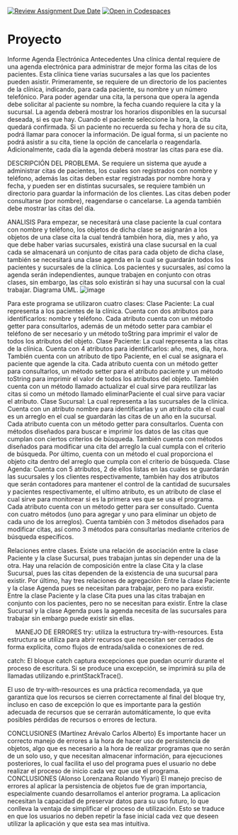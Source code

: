[![Review Assignment Due Date](https://classroom.github.com/assets/deadline-readme-button-24ddc0f5d75046c5622901739e7c5dd533143b0c8e959d652212380cedb1ea36.svg)](https://classroom.github.com/a/XixB-tii)
[![Open in Codespaces](https://classroom.github.com/assets/launch-codespace-7f7980b617ed060a017424585567c406b6ee15c891e84e1186181d67ecf80aa0.svg)](https://classroom.github.com/open-in-codespaces?assignment_repo_id=12376536)
# Proyecto
Informe Agenda Electrónica
Antecedentes
Una clínica dental requiere de una agenda electrónica para administrar de mejor forma las citas de los pacientes. Esta clínica tiene varias sucursales a las que los pacientes pueden asistir.
Primeramente, se requiere de un directorio de los pacientes de la clínica, indicando, para cada paciente, su nombre y un número telefónico.
Para poder agendar una cita, la persona que opera la agenda debe solicitar al paciente su nombre, la fecha cuando requiere la cita y la sucursal. La agenda deberá mostrar los horarios disponibles en la sucursal deseada, si es que hay. Cuando el paciente seleccione la hora, la cita quedará confirmada.
Si un paciente no recuerda su fecha y hora de su cita, podrá llamar para conocer la información. De igual forma, si un paciente no podrá asistir a su cita, tiene la opción de cancelarla o reagendarla.
Adicionalmente, cada día la agenda deberá mostrar las citas para ese día.

DESCRIPCIÓN DEL PROBLEMA.
Se requiere un sistema que ayude a administrar citas de pacientes, los cuales son registrados con nombre y teléfono, además las citas deben estar registradas por nombre hora y fecha, y pueden ser en distintas sucursales, se requiere también un directorio para guardar la información de los clientes.
Las citas deben poder consultarse (por nombre), reagendarse o cancelarse.
La agenda también debe mostrar las citas del día.

ANALISIS
Para empezar, se necesitará una clase paciente la cual contara con nombre y teléfono, los objetos de dicha clase se asignarán a los objetos de una clase cita la cual tendrá también hora, día, mes y año, ya que debe haber varias sucursales, existirá una clase sucursal en la cual cada se almacenará un conjunto de citas para cada objeto de dicha clase, también se necesitará una clase agenda en la cual se guardarán todos los pacientes y sucursales de la clínica. 
Los pacientes y sucursales, así como la agenda serán independientes, aunque trabajen en conjunto con otras clases, sin embargo, las citas solo existirán si hay una sucursal con la cual trabajar. 
Diagrama UML. 
 ![image](https://github.com/AGN-Teaching/proyecto-equipo-13/assets/142564061/287529a3-b7bb-47e4-af1b-420f16815235)

Para este programa se utilizaron cuatro clases:
Clase Paciente:
La cual representa a los pacientes de la clínica.
Cuenta con dos atributos para identificarlos: nombre y teléfono.
Cada atributo cuenta con un método getter para consultarlos, además de un método setter para cambiar el teléfono de ser necesario y un método toString para imprimir el valor de todos los atributos del objeto.
Clase Paciente:
La cual representa a las citas de la clínica.
Cuenta con 4 atributos para identificarlos: año, mes, día, hora. 
También cuenta con un atributo de tipo Paciente, en el cual se asignara el paciente que agende la cita.
Cada atributo cuenta con un método getter para consultarlos, un método setter para el atributo paciente y un método toString para imprimir el valor de todos los atributos del objeto.
También cuenta con un método llamado actualizar el cual sirve para reutilizar las citas si como un método llamado eliminarPaciente el cual sirve para vaciar el atributo.
Clase Sucursal:
La cual representa a las sucursales de la clínica.
Cuenta con un atributo nombre para identificarlas y un atributo cita el cual es un arreglo en el cual se guardarán las citas de un año en la sucursal. 
Cada atributo cuenta con un método getter para consultarlos.
Cuenta con métodos diseñados para buscar e imprimir los datos de las citas que cumplan con ciertos criterios de búsqueda.
También cuenta con métodos diseñados para modificar una cita del arreglo la cual cumpla con el criterio de búsqueda.
Por último, cuenta con un método el cual proporciona el objeto cita dentro del arreglo que cumpla con el criterio de búsqueda.
Clase Agenda:
Cuenta con 5 atributos, 2 de ellos listas en las cuales se guardarán las sucursales y los clientes respectivamente, también hay dos atributos que serán contadores para mantener el control de la cantidad de sucursales y pacientes respectivamente, el ultimo atributo, es un atributo de clase el cual sirve para monitorear si es la primera ves que se usa el programa.
Cada atributo cuenta con un método getter para ser consultado.
Cuenta con cuatro métodos (uno para agregar y uno para eliminar un objeto de cada uno de los arreglos).
Cuenta también con 3 métodos diseñados para modificar citas, así como 3 métodos para consultarlas mediante criterios de búsqueda específicos.

Relaciones entre clases.
Existe una relación de asociación entre la clase Paciente y la clase Sucursal, pues trabajan juntas sin depender una de la otra.
Hay una relación de composición entre la clase Cita y la clase Sucursal, pues las citas dependen de la existencia de una sucursal para existir.
Por último, hay tres relaciones de agregación:
Entre la clase Paciente y la clase Agenda pues se necesitan para trabajar, pero no para existir.
Entre la clase Paciente y la clase Cita pues una las citas trabajan en conjunto con los pacientes, pero no se necesitan para existir.
Entre la clase Sucursal y la clase Agenda pues la agenda necesita de las sucursales para trabajar sin embargo puede existir sin ellas.

 
MANEJO DE ERRORES
try:
utiliza la estructura try-with-resources. Esta estructura se utiliza para abrir recursos que necesitan ser cerrados de forma explícita, como flujos de entrada/salida o conexiones de red. 

catch:
 El bloque catch captura excepciones que puedan ocurrir durante el proceso de escritura. Si se produce una excepción, se imprimirá su pila de llamadas utilizando e.printStackTrace().

El uso de try-with-resources es una práctica recomendada, ya que garantiza que los recursos se cierren correctamente al final del bloque try, incluso en caso de excepción lo que es importante para la gestión adecuada de recursos que se cerrarán automáticamente, lo que evita posibles pérdidas de recursos o errores de lectura. 

CONCLUSIONES (Martínez Arévalo Carlos Alberto)
Es importante hacer un correcto manejo de errores a la hora de hacer uso de persistencia de objetos, algo que es necesario a la hora de realizar programas que no serán de un solo uso, y que necesitan almacenar información, para ejecuciones posteriores, lo cual facilita el uso del programa pues el usuario no debe realizar el proceso de inicio cada vez que use el programa.
CONCLUSIONES (Alonso Lorenzana Rolando Yiyari)
El manejo preciso de errores al aplicar la persistencia de objetos fue de gran importancia, especialmente cuando desarrollamos el anterior programa. La aplicacion necesitan la capacidad de preservar datos para su uso futuro, lo que conlleva la ventaja de simplificar el proceso de utilización. Esto se traduce en que los usuarios no deben repetir la fase inicial cada vez que deseen utilizar la aplicación y que esta sea mas intuitiva. 

